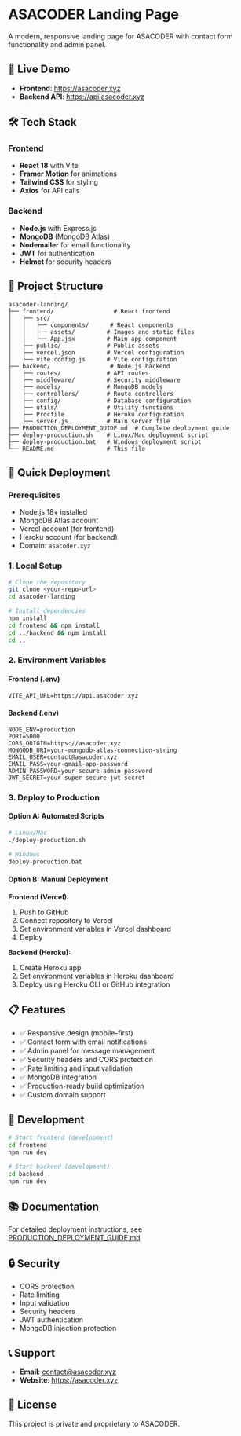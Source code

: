 # ASACODER Landing Page

A modern, responsive landing page for ASACODER with contact form functionality and admin panel.

## 🚀 Live Demo

- **Frontend**: https://asacoder.xyz
- **Backend API**: https://api.asacoder.xyz

## 🛠️ Tech Stack

### Frontend
- **React 18** with Vite
- **Framer Motion** for animations
- **Tailwind CSS** for styling
- **Axios** for API calls

### Backend
- **Node.js** with Express.js
- **MongoDB** (MongoDB Atlas)
- **Nodemailer** for email functionality
- **JWT** for authentication
- **Helmet** for security headers

## 📁 Project Structure

```
asacoder-landing/
├── frontend/                 # React frontend
│   ├── src/
│   │   ├── components/      # React components
│   │   ├── assets/         # Images and static files
│   │   └── App.jsx         # Main app component
│   ├── public/             # Public assets
│   ├── vercel.json         # Vercel configuration
│   └── vite.config.js      # Vite configuration
├── backend/                 # Node.js backend
│   ├── routes/             # API routes
│   ├── middleware/         # Security middleware
│   ├── models/             # MongoDB models
│   ├── controllers/        # Route controllers
│   ├── config/             # Database configuration
│   ├── utils/              # Utility functions
│   ├── Procfile            # Heroku configuration
│   └── server.js           # Main server file
├── PRODUCTION_DEPLOYMENT_GUIDE.md  # Complete deployment guide
├── deploy-production.sh    # Linux/Mac deployment script
├── deploy-production.bat   # Windows deployment script
└── README.md               # This file
```

## 🚀 Quick Deployment

### Prerequisites
- Node.js 18+ installed
- MongoDB Atlas account
- Vercel account (for frontend)
- Heroku account (for backend)
- Domain: `asacoder.xyz`

### 1. Local Setup

```bash
# Clone the repository
git clone <your-repo-url>
cd asacoder-landing

# Install dependencies
npm install
cd frontend && npm install
cd ../backend && npm install
cd ..
```

### 2. Environment Variables

#### Frontend (.env)
```env
VITE_API_URL=https://api.asacoder.xyz
```

#### Backend (.env)
```env
NODE_ENV=production
PORT=5000
CORS_ORIGIN=https://asacoder.xyz
MONGODB_URI=your-mongodb-atlas-connection-string
EMAIL_USER=contact@asacoder.xyz
EMAIL_PASS=your-gmail-app-password
ADMIN_PASSWORD=your-secure-admin-password
JWT_SECRET=your-super-secure-jwt-secret
```

### 3. Deploy to Production

#### Option A: Automated Scripts
```bash
# Linux/Mac
./deploy-production.sh

# Windows
deploy-production.bat
```

#### Option B: Manual Deployment

**Frontend (Vercel):**
1. Push to GitHub
2. Connect repository to Vercel
3. Set environment variables in Vercel dashboard
4. Deploy

**Backend (Heroku):**
1. Create Heroku app
2. Set environment variables in Heroku dashboard
3. Deploy using Heroku CLI or GitHub integration

## 📋 Features

- ✅ Responsive design (mobile-first)
- ✅ Contact form with email notifications
- ✅ Admin panel for message management
- ✅ Security headers and CORS protection
- ✅ Rate limiting and input validation
- ✅ MongoDB integration
- ✅ Production-ready build optimization
- ✅ Custom domain support

## 🔧 Development

```bash
# Start frontend (development)
cd frontend
npm run dev

# Start backend (development)
cd backend
npm run dev
```

## 📚 Documentation

For detailed deployment instructions, see [PRODUCTION_DEPLOYMENT_GUIDE.md](./PRODUCTION_DEPLOYMENT_GUIDE.md)

## 🔒 Security

- CORS protection
- Rate limiting
- Input validation
- Security headers
- JWT authentication
- MongoDB injection protection

## 📞 Support

- **Email**: contact@asacoder.xyz
- **Website**: https://asacoder.xyz

## 📄 License

This project is private and proprietary to ASACODER.
